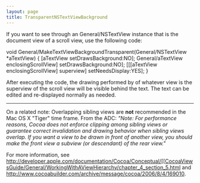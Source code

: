 ```yaml
---
layout: page
title: TransparentNSTextViewBackground
---
```


If you want to see through an General/NSTextView instance that is the document view of a scroll view, use the following code:

    
void General/MakeTextViewBackgroundTransparent(General/NSTextView *aTextView)
{
	[aTextView setDrawsBackground:NO];
	General/aTextView enclosingScrollView] setDrawsBackground:NO];
	[[[aTextView enclosingScrollView] superview] setNeedsDisplay:YES];
}


After executing the code, the drawing performed by of whatever view is the superview of the scroll view will be visible behind the text.  The text can be edited and re-displayed normally as needed.

----
On a related note: Overlapping sibling views are **not** recommended in the Mac OS X "Tiger" time frame.  From the ADC:
*"Note: For performance reasons, Cocoa does not enforce clipping among sibling views or guarantee correct invalidation and drawing behavior when sibling views overlap. If you want a view to be drawn in front of another view, you should make the front view a subview (or descendant) of the rear view."*

For more information, see http://developer.apple.com/documentation/Cocoa/Conceptual/[[CocoaViewsGuide/General/WorkingWithAViewHierarchy/chapter_4_section_5.html and http://www.cocoabuilder.com/archive/message/cocoa/2006/8/4/169010.

